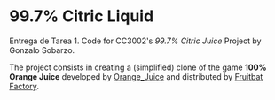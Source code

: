 <!-- 1.0.3-b1 -->
# 99.7% Citric Liquid
Entrega de Tarea 1.
Code for CC3002's *99.7% Citric Juice* Project by Gonzalo Sobarzo.


The project consists in creating a (simplified) clone of the game **100% Orange Juice**
developed by [Orange_Juice](http://daidai.moo.jp) and distributed by 
[Fruitbat Factory](https://fruitbatfactory.com).
